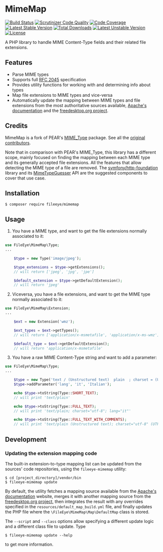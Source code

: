 # MimeMap

[![Build Status](https://secure.travis-ci.org/FileEye/MimeMap.png?branch=master)](https://travis-ci.org/FileEye/MimeMap)
[![Scrutinizer Code Quality](https://scrutinizer-ci.com/g/FileEye/MimeMap/badges/quality-score.png?b=master)](https://scrutinizer-ci.com/g/FileEye/MimeMap/?branch=master)
[![Code Coverage](https://scrutinizer-ci.com/g/FileEye/MimeMap/badges/coverage.png?b=master)](https://scrutinizer-ci.com/g/FileEye/MimeMap/?branch=master)
[![Latest Stable Version](https://poser.pugx.org/fileeye/mimemap/v/stable)](https://packagist.org/packages/fileeye/mimemap)
[![Total Downloads](https://poser.pugx.org/fileeye/mimemap/downloads)](https://packagist.org/packages/fileeye/mimemap)
[![Latest Unstable Version](https://poser.pugx.org/fileeye/mimemap/v/unstable)](https://packagist.org/packages/fileeye/mimemap)
[![License](https://poser.pugx.org/fileeye/mimemap/license)](https://packagist.org/packages/fileeye/mimemap)

A PHP library to handle MIME Content-Type fields and their related file extensions.


## Features

- Parse MIME types
- Supports full [RFC 2045](https://www.ietf.org/rfc/rfc2045.txt) specification
- Provides utility functions for working with and determining info about types
- Map file extensions to MIME types and vice-versa
- Automatically update the mapping between MIME types and file extensions from the
  most authoritative sources available, [Apache's documentation](http://svn.apache.org/viewvc/httpd/httpd/trunk/docs/conf/mime.types?view=log)
  and the [freedesktop.org project](http://freedesktop.org).


## Credits

MimeMap is a fork of PEAR's [MIME_Type](https://github.com/pear/MIME_Type) package.
See all the [original contributors](https://github.com/pear/MIME_Type/graphs/contributors).

Note that in comparison with PEAR's MIME_Type, this library has a different scope,
mainly focused on finding the mapping between each MIME type and its generally
accepted file extensions.
All the features that allow detecting the MIME type of a file are removed. The
[symfony/http-foundation](https://github.com/symfony/http-foundation) library and its
[MimeTypeGuesser](https://api.symfony.com/master/Symfony/Component/HttpFoundation/File/MimeType/MimeTypeGuesser.html)
API are the suggested components to cover that use case.


## Installation

```
$ composer require fileeye/mimemap
```


## Usage

1. You have a MIME type, and want to get the file extensions normally associated
to it:

```php
use FileEye\MimeMap\Type;
...

    $type = new Type('image/jpeg');

    $type_extensions = $type->getExtensions();
    // will return ['jpeg', 'jpg', 'jpe']

    $default_extension = $type->getDefaultExtension();
    // will return 'jpeg'
```

2. Viceversa, you have a file extensions, and want to get the MIME type normally
associated to it:

```php
use FileEye\MimeMap\Extension;
...

    $ext = new Extension('wmz');

    $ext_types = $ext->getTypes();
    // will return ['application/x-msmetafile', 'application/x-ms-wmz']

    $default_type = $ext->getDefaultExtension();
    // will return 'application/x-msmetafile'
```

3. You have a raw MIME Content-Type string and want to add a parameter:

```php
use FileEye\MimeMap\Type;
...

    $type = new Type('text / (Unstructured text)  plain  ; charset = (UTF8, not ASCII) utf-8');
    $type->addParameter('lang', 'it', 'Italian');

    echo $type->toString(Type::SHORT_TEXT);
    // will print 'text/plain'

    echo $type->toString(Type::FULL_TEXT);
    // will print 'text/plain; charset="utf-8"; lang="it"'

    echo $type->toString(Type::FULL_TEXT_WITH_COMMENTS);
    // will print 'text/plain (Unstructured text); charset="utf-8" (UTF8, not ASCII), lang="it" (Italian)'
```

## Development


### Updating the extension mapping code

The built-in extension-to-type mapping list can be updated from the sources'
code repositories, using the `fileeye-mimemap` utility:

```
$ cd [project_directory]/vendor/bin
$ fileeye-mimemap update
```

By default, the utility fetches a mapping source available from the [Apache's documentation](http://svn.apache.org/viewvc/httpd/httpd/trunk/docs/conf/mime.types?view=co)
website, merges it with another mapping source from the [freedesktop.org project](https://raw.github.com/minad/mimemagic/master/script/freedesktop.org.xml),
then integrates the result with any overrides specified in the
`resources/default_map_build.yml` file, and finally updates the PHP file where
the `\FileEye\MimeMap\Map\DefaultMap` class is stored.

The `--script` and `--class` options allow specifying a different update logic
and a different class file to update. Type
```
$ fileeye-mimemap update --help
```
to get more information.
